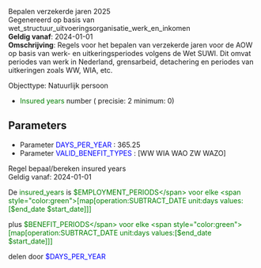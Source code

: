 Bepalen verzekerde jaren 2025 \
Gegenereerd op basis van wet_structuur_uitvoeringsorganisatie_werk_en_inkomen \
**Geldig vanaf**: 2024-01-01 \
**Omschrijving**: Regels voor het bepalen van verzekerde jaren voor de AOW op basis van werk- en uitkeringsperiodes volgens de Wet SUWI. Dit omvat periodes van werk in Nederland, grensarbeid, detachering en periodes van uitkeringen zoals WW, WIA, etc.


Objecttype: Natuurlijk persoon
- <span style="color:green">Insured years</span> number ( precisie: 2 minimum: 0)

## Parameters ##
- Parameter <span style="color:blue">DAYS_PER_YEAR</span> : 365.25
- Parameter <span style="color:blue">VALID_BENEFIT_TYPES</span> : [WW WIA WAO ZW WAZO]


Regel bepaal/bereken insured years \
Geldig vanaf: 2024-01-01

De <span style="color: green">insured_years</span> is
<span style="color:green">$EMPLOYMENT_PERIODS</span> voor elke <span style="color:green">[map[operation:SUBTRACT_DATE unit:days values:[$end_date $start_date]]]</span>

 plus <span style="color:green">$BENEFIT_PERIODS</span> voor elke <span style="color:green">[map[operation:SUBTRACT_DATE unit:days values:[$end_date $start_date]]]</span>



 delen door <span style="color:blue">$DAYS_PER_YEAR</span>
